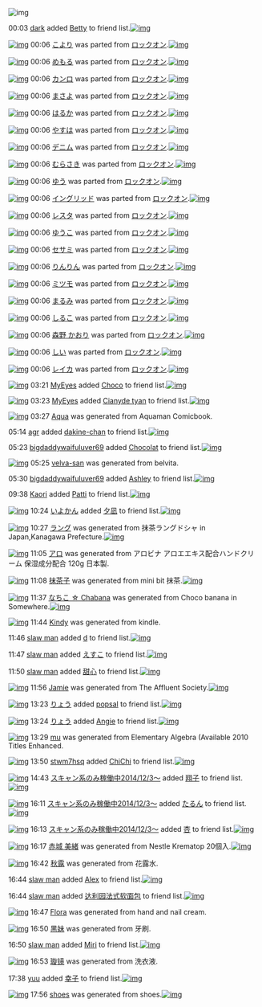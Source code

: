 ![img](http://gdrive-cdn.herokuapp.com/537b65a5bc09f0000721dda7/512px-barcode.png)

00:03 [dark](http://www.barcodekanojo.com/user/444936/dark) added [Betty](http://www.barcodekanojo.com/kanojo/830254/Betty) to friend list.[![img](http://www.deviantsart.com/m3aiim.png)](http://www.barcodekanojo.com/kanojo/830254/Betty) 

[![img](http://www.deviantsart.com/3ub541k.png)](http://www.barcodekanojo.com/kanojo/625909/%E3%81%93%E3%82%88%E3%82%8A) 00:06 [こより](http://www.barcodekanojo.com/kanojo/625909/%E3%81%93%E3%82%88%E3%82%8A) was parted from [ロックオン](http://www.barcodekanojo.com/kanojo/625909/%E3%81%93%E3%82%88%E3%82%8A).[![img](http://www.deviantsart.com/2musf1g.jpeg)](http://www.barcodekanojo.com/user/241643/%E3%83%AD%E3%83%83%E3%82%AF%E3%82%AA%E3%83%B3) 

[![img](http://www.deviantsart.com/30mdh9m.png)](http://www.barcodekanojo.com/kanojo/88321/%E3%82%81%E3%82%82%E3%82%8B) 00:06 [めもる](http://www.barcodekanojo.com/kanojo/88321/%E3%82%81%E3%82%82%E3%82%8B) was parted from [ロックオン](http://www.barcodekanojo.com/kanojo/88321/%E3%82%81%E3%82%82%E3%82%8B).[![img](http://www.deviantsart.com/2musf1g.jpeg)](http://www.barcodekanojo.com/user/241643/%E3%83%AD%E3%83%83%E3%82%AF%E3%82%AA%E3%83%B3) 

[![img](http://www.deviantsart.com/3r18esp.png)](http://www.barcodekanojo.com/kanojo/2524501/%E3%82%AB%E3%83%B3%E3%83%AD) 00:06 [カンロ](http://www.barcodekanojo.com/kanojo/2524501/%E3%82%AB%E3%83%B3%E3%83%AD) was parted from [ロックオン](http://www.barcodekanojo.com/kanojo/2524501/%E3%82%AB%E3%83%B3%E3%83%AD).[![img](http://www.deviantsart.com/2musf1g.jpeg)](http://www.barcodekanojo.com/user/241643/%E3%83%AD%E3%83%83%E3%82%AF%E3%82%AA%E3%83%B3) 

[![img](http://www.deviantsart.com/3hk5s54.png)](http://www.barcodekanojo.com/kanojo/2535292/%E3%81%BE%E3%81%95%E3%82%88) 00:06 [まさよ](http://www.barcodekanojo.com/kanojo/2535292/%E3%81%BE%E3%81%95%E3%82%88) was parted from [ロックオン](http://www.barcodekanojo.com/kanojo/2535292/%E3%81%BE%E3%81%95%E3%82%88).[![img](http://www.deviantsart.com/2musf1g.jpeg)](http://www.barcodekanojo.com/user/241643/%E3%83%AD%E3%83%83%E3%82%AF%E3%82%AA%E3%83%B3) 

[![img](http://www.deviantsart.com/dui659.png)](http://www.barcodekanojo.com/kanojo/2535294/%E3%81%AF%E3%82%8B%E3%81%8B) 00:06 [はるか](http://www.barcodekanojo.com/kanojo/2535294/%E3%81%AF%E3%82%8B%E3%81%8B) was parted from [ロックオン](http://www.barcodekanojo.com/kanojo/2535294/%E3%81%AF%E3%82%8B%E3%81%8B).[![img](http://www.deviantsart.com/2musf1g.jpeg)](http://www.barcodekanojo.com/user/241643/%E3%83%AD%E3%83%83%E3%82%AF%E3%82%AA%E3%83%B3) 

[![img](http://www.deviantsart.com/kappj5.png)](http://www.barcodekanojo.com/kanojo/2823398/%E3%82%84%E3%81%99%E3%81%AF) 00:06 [やすは](http://www.barcodekanojo.com/kanojo/2823398/%E3%82%84%E3%81%99%E3%81%AF) was parted from [ロックオン](http://www.barcodekanojo.com/kanojo/2823398/%E3%82%84%E3%81%99%E3%81%AF).[![img](http://www.deviantsart.com/2musf1g.jpeg)](http://www.barcodekanojo.com/user/241643/%E3%83%AD%E3%83%83%E3%82%AF%E3%82%AA%E3%83%B3) 

[![img](http://www.deviantsart.com/p4i6p2.png)](http://www.barcodekanojo.com/kanojo/2812451/%E3%83%87%E3%83%8B%E3%83%A0) 00:06 [デニム](http://www.barcodekanojo.com/kanojo/2812451/%E3%83%87%E3%83%8B%E3%83%A0) was parted from [ロックオン](http://www.barcodekanojo.com/kanojo/2812451/%E3%83%87%E3%83%8B%E3%83%A0).[![img](http://www.deviantsart.com/2musf1g.jpeg)](http://www.barcodekanojo.com/user/241643/%E3%83%AD%E3%83%83%E3%82%AF%E3%82%AA%E3%83%B3) 

[![img](http://www.deviantsart.com/1l1hk7r.png)](http://www.barcodekanojo.com/kanojo/2768298/%E3%82%80%E3%82%89%E3%81%95%E3%81%8D) 00:06 [むらさき](http://www.barcodekanojo.com/kanojo/2768298/%E3%82%80%E3%82%89%E3%81%95%E3%81%8D) was parted from [ロックオン](http://www.barcodekanojo.com/kanojo/2768298/%E3%82%80%E3%82%89%E3%81%95%E3%81%8D).[![img](http://www.deviantsart.com/2musf1g.jpeg)](http://www.barcodekanojo.com/user/241643/%E3%83%AD%E3%83%83%E3%82%AF%E3%82%AA%E3%83%B3) 

[![img](http://www.deviantsart.com/19amhf3.png)](http://www.barcodekanojo.com/kanojo/2989075/%E3%82%86%E3%81%86) 00:06 [ゆう](http://www.barcodekanojo.com/kanojo/2989075/%E3%82%86%E3%81%86) was parted from [ロックオン](http://www.barcodekanojo.com/kanojo/2989075/%E3%82%86%E3%81%86).[![img](http://www.deviantsart.com/2musf1g.jpeg)](http://www.barcodekanojo.com/user/241643/%E3%83%AD%E3%83%83%E3%82%AF%E3%82%AA%E3%83%B3) 

[![img](http://www.deviantsart.com/3bntavo.png)](http://www.barcodekanojo.com/kanojo/2439918/%E3%82%A4%E3%83%B3%E3%82%B0%E3%83%AA%E3%83%83%E3%83%89) 00:06 [イングリッド](http://www.barcodekanojo.com/kanojo/2439918/%E3%82%A4%E3%83%B3%E3%82%B0%E3%83%AA%E3%83%83%E3%83%89) was parted from [ロックオン](http://www.barcodekanojo.com/kanojo/2439918/%E3%82%A4%E3%83%B3%E3%82%B0%E3%83%AA%E3%83%83%E3%83%89).[![img](http://www.deviantsart.com/2musf1g.jpeg)](http://www.barcodekanojo.com/user/241643/%E3%83%AD%E3%83%83%E3%82%AF%E3%82%AA%E3%83%B3) 

[![img](http://www.deviantsart.com/1p6e0s2.png)](http://www.barcodekanojo.com/kanojo/2500025/%E3%83%AC%E3%82%B9%E3%82%BF) 00:06 [レスタ](http://www.barcodekanojo.com/kanojo/2500025/%E3%83%AC%E3%82%B9%E3%82%BF) was parted from [ロックオン](http://www.barcodekanojo.com/kanojo/2500025/%E3%83%AC%E3%82%B9%E3%82%BF).[![img](http://www.deviantsart.com/2musf1g.jpeg)](http://www.barcodekanojo.com/user/241643/%E3%83%AD%E3%83%83%E3%82%AF%E3%82%AA%E3%83%B3) 

[![img](http://www.deviantsart.com/3i5gkor.png)](http://www.barcodekanojo.com/kanojo/2818985/%E3%82%86%E3%81%86%E3%81%93) 00:06 [ゆうこ](http://www.barcodekanojo.com/kanojo/2818985/%E3%82%86%E3%81%86%E3%81%93) was parted from [ロックオン](http://www.barcodekanojo.com/kanojo/2818985/%E3%82%86%E3%81%86%E3%81%93).[![img](http://www.deviantsart.com/2musf1g.jpeg)](http://www.barcodekanojo.com/user/241643/%E3%83%AD%E3%83%83%E3%82%AF%E3%82%AA%E3%83%B3) 

[![img](http://www.deviantsart.com/a154nq.png)](http://www.barcodekanojo.com/kanojo/2807463/%E3%82%BB%E3%82%B5%E3%83%9F) 00:06 [セサミ](http://www.barcodekanojo.com/kanojo/2807463/%E3%82%BB%E3%82%B5%E3%83%9F) was parted from [ロックオン](http://www.barcodekanojo.com/kanojo/2807463/%E3%82%BB%E3%82%B5%E3%83%9F).[![img](http://www.deviantsart.com/2musf1g.jpeg)](http://www.barcodekanojo.com/user/241643/%E3%83%AD%E3%83%83%E3%82%AF%E3%82%AA%E3%83%B3) 

[![img](http://www.deviantsart.com/16snuk0.png)](http://www.barcodekanojo.com/kanojo/2819354/%E3%82%8A%E3%82%93%E3%82%8A%E3%82%93) 00:06 [りんりん](http://www.barcodekanojo.com/kanojo/2819354/%E3%82%8A%E3%82%93%E3%82%8A%E3%82%93) was parted from [ロックオン](http://www.barcodekanojo.com/kanojo/2819354/%E3%82%8A%E3%82%93%E3%82%8A%E3%82%93).[![img](http://www.deviantsart.com/2musf1g.jpeg)](http://www.barcodekanojo.com/user/241643/%E3%83%AD%E3%83%83%E3%82%AF%E3%82%AA%E3%83%B3) 

[![img](http://www.deviantsart.com/17pg06a.png)](http://www.barcodekanojo.com/kanojo/2520483/%E3%83%9F%E3%83%84%E3%83%A2) 00:06 [ミツモ](http://www.barcodekanojo.com/kanojo/2520483/%E3%83%9F%E3%83%84%E3%83%A2) was parted from [ロックオン](http://www.barcodekanojo.com/kanojo/2520483/%E3%83%9F%E3%83%84%E3%83%A2).[![img](http://www.deviantsart.com/2musf1g.jpeg)](http://www.barcodekanojo.com/user/241643/%E3%83%AD%E3%83%83%E3%82%AF%E3%82%AA%E3%83%B3) 

[![img](http://www.deviantsart.com/28qdd41.png)](http://www.barcodekanojo.com/kanojo/2532654/%E3%81%BE%E3%82%8B%E3%81%BF) 00:06 [まるみ](http://www.barcodekanojo.com/kanojo/2532654/%E3%81%BE%E3%82%8B%E3%81%BF) was parted from [ロックオン](http://www.barcodekanojo.com/kanojo/2532654/%E3%81%BE%E3%82%8B%E3%81%BF).[![img](http://www.deviantsart.com/2musf1g.jpeg)](http://www.barcodekanojo.com/user/241643/%E3%83%AD%E3%83%83%E3%82%AF%E3%82%AA%E3%83%B3) 

[![img](http://www.deviantsart.com/1dfjiml.png)](http://www.barcodekanojo.com/kanojo/265551/%E3%81%97%E3%82%8B%E3%81%93) 00:06 [しるこ](http://www.barcodekanojo.com/kanojo/265551/%E3%81%97%E3%82%8B%E3%81%93) was parted from [ロックオン](http://www.barcodekanojo.com/kanojo/265551/%E3%81%97%E3%82%8B%E3%81%93).[![img](http://www.deviantsart.com/2musf1g.jpeg)](http://www.barcodekanojo.com/user/241643/%E3%83%AD%E3%83%83%E3%82%AF%E3%82%AA%E3%83%B3) 

[![img](http://www.deviantsart.com/qfrkag.png)](http://www.barcodekanojo.com/kanojo/85122/%E6%A3%AE%E9%87%8E%20%E3%81%8B%E3%81%8A%E3%82%8A) 00:06 [森野 かおり](http://www.barcodekanojo.com/kanojo/85122/%E6%A3%AE%E9%87%8E%20%E3%81%8B%E3%81%8A%E3%82%8A) was parted from [ロックオン](http://www.barcodekanojo.com/kanojo/85122/%E6%A3%AE%E9%87%8E%20%E3%81%8B%E3%81%8A%E3%82%8A).[![img](http://www.deviantsart.com/2musf1g.jpeg)](http://www.barcodekanojo.com/user/241643/%E3%83%AD%E3%83%83%E3%82%AF%E3%82%AA%E3%83%B3) 

[![img](http://www.deviantsart.com/35t2in7.png)](http://www.barcodekanojo.com/kanojo/2369435/%E3%81%97%E3%81%84) 00:06 [しい](http://www.barcodekanojo.com/kanojo/2369435/%E3%81%97%E3%81%84) was parted from [ロックオン](http://www.barcodekanojo.com/kanojo/2369435/%E3%81%97%E3%81%84).[![img](http://www.deviantsart.com/2musf1g.jpeg)](http://www.barcodekanojo.com/user/241643/%E3%83%AD%E3%83%83%E3%82%AF%E3%82%AA%E3%83%B3) 

[![img](http://www.deviantsart.com/22n6c86.png)](http://www.barcodekanojo.com/kanojo/2361226/%E3%83%AC%E3%82%A4%E3%82%AB) 00:06 [レイカ](http://www.barcodekanojo.com/kanojo/2361226/%E3%83%AC%E3%82%A4%E3%82%AB) was parted from [ロックオン](http://www.barcodekanojo.com/kanojo/2361226/%E3%83%AC%E3%82%A4%E3%82%AB).[![img](http://www.deviantsart.com/2musf1g.jpeg)](http://www.barcodekanojo.com/user/241643/%E3%83%AD%E3%83%83%E3%82%AF%E3%82%AA%E3%83%B3) 

[![img](http://www.deviantsart.com/16qmqpj.jpeg)](http://www.barcodekanojo.com/user/445543/MyEyes) 03:21 [MyEyes](http://www.barcodekanojo.com/user/445543/MyEyes) added [Choco](http://www.barcodekanojo.com/kanojo/1234432/Choco) to friend list.[![img](http://www.deviantsart.com/fnqngc.png)](http://www.barcodekanojo.com/kanojo/1234432/Choco) 

[![img](http://www.deviantsart.com/16qmqpj.jpeg)](http://www.barcodekanojo.com/user/445543/MyEyes) 03:23 [MyEyes](http://www.barcodekanojo.com/user/445543/MyEyes) added [Cianyde tyan](http://www.barcodekanojo.com/kanojo/2554983/Cianyde%20tyan) to friend list.[![img](http://www.deviantsart.com/7thjl4.png)](http://www.barcodekanojo.com/kanojo/2554983/Cianyde%20tyan) 

[![img](http://www.deviantsart.com/1prrtd4.png)](http://www.barcodekanojo.com/kanojo/3191656/Aqua) 03:27 [Aqua](http://www.barcodekanojo.com/kanojo/3191656/Aqua) was generated from Aquaman Comicbook.

05:14 [agr](http://www.barcodekanojo.com/user/499692/agr) added [dakine-chan](http://www.barcodekanojo.com/kanojo/2531634/dakine-chan) to friend list.[![img](http://www.deviantsart.com/24l9mqf.png)](http://www.barcodekanojo.com/kanojo/2531634/dakine-chan) 

05:23 [bigdaddywaifuluver69](http://www.barcodekanojo.com/user/499693/bigdaddywaifuluver69) added [Chocolat](http://www.barcodekanojo.com/kanojo/3164531/Chocolat) to friend list.[![img](http://www.deviantsart.com/dvjsa0.png)](http://www.barcodekanojo.com/kanojo/3164531/Chocolat) 

[![img](http://www.deviantsart.com/vb30gk.png)](http://www.barcodekanojo.com/kanojo/3191657/velva-san) 05:25 [velva-san](http://www.barcodekanojo.com/kanojo/3191657/velva-san) was generated from belvita.

05:30 [bigdaddywaifuluver69](http://www.barcodekanojo.com/user/499693/bigdaddywaifuluver69) added [Ashley](http://www.barcodekanojo.com/kanojo/3131227/Ashley) to friend list.[![img](http://www.deviantsart.com/i6ver7.png)](http://www.barcodekanojo.com/kanojo/3131227/Ashley) 

09:38 [Kaori](http://www.barcodekanojo.com/user/488427/Kaori) added [Patti](http://www.barcodekanojo.com/kanojo/2109540/Patti) to friend list.[![img](http://www.deviantsart.com/3ep4iaf.png)](http://www.barcodekanojo.com/kanojo/2109540/Patti) 

[![img](http://www.deviantsart.com/3q350kc.jpeg)](http://www.barcodekanojo.com/user/289940/%E3%81%84%E3%82%88%E3%81%8B%E3%82%93) 10:24 [いよかん](http://www.barcodekanojo.com/user/289940/%E3%81%84%E3%82%88%E3%81%8B%E3%82%93) added [夕凪](http://www.barcodekanojo.com/kanojo/3108097/%E5%A4%95%E5%87%AA) to friend list.[![img](http://www.deviantsart.com/15s57m7.png)](http://www.barcodekanojo.com/kanojo/3108097/%E5%A4%95%E5%87%AA) 

[![img](http://www.deviantsart.com/699h77.png)](http://www.barcodekanojo.com/kanojo/3191658/%E3%83%A9%E3%83%B3%E3%82%B0) 10:27 [ラング](http://www.barcodekanojo.com/kanojo/3191658/%E3%83%A9%E3%83%B3%E3%82%B0) was generated from 抹茶ラングドシャ in Japan,Kanagawa Prefecture.[![img](http://www.deviantsart.com/2tod2q4.jpeg)](http://www.barcodekanojo.com/product_images/barcode/6016188/1421198821/%E6%8A%B9%E8%8C%B6%E3%83%A9%E3%83%B3%E3%82%B0%E3%83%89%E3%82%B7%E3%83%A3.jpg) 

[![img](http://www.deviantsart.com/1oo068s.png)](http://www.barcodekanojo.com/kanojo/3191659/%E3%82%A2%E3%83%AD) 11:05 [アロ](http://www.barcodekanojo.com/kanojo/3191659/%E3%82%A2%E3%83%AD) was generated from アロビナ アロエエキス配合ハンドクリーム 保湿成分配合 120g 日本製.

[![img](http://www.deviantsart.com/31vv5am.png)](http://www.barcodekanojo.com/kanojo/3191660/%E6%8A%B9%E8%8C%B6%E5%AD%90) 11:08 [抹茶子](http://www.barcodekanojo.com/kanojo/3191660/%E6%8A%B9%E8%8C%B6%E5%AD%90) was generated from mini bit 抹茶.[![img](http://www.deviantsart.com/ooeee6.jpeg)](http://www.barcodekanojo.com/product_images/barcode/6016190/1421201233/mini%20bit%20%E6%8A%B9%E8%8C%B6.jpg) 

[![img](http://www.deviantsart.com/2lda3cs.png)](http://www.barcodekanojo.com/kanojo/3191661/%E3%81%AA%E3%81%A1%E3%81%93%20%E2%98%86%20Chabana) 11:37 [なちこ ☆ Chabana](http://www.barcodekanojo.com/kanojo/3191661/%E3%81%AA%E3%81%A1%E3%81%93%20%E2%98%86%20Chabana) was generated from Choco banana in Somewhere.[![img](http://www.deviantsart.com/lro5p1.jpeg)](http://www.barcodekanojo.com/product_images/barcode/6016191/1421203018/Choco%20banana.jpg) 

[![img](http://www.deviantsart.com/36klnm0.png)](http://www.barcodekanojo.com/kanojo/3191662/Kindy) 11:44 [Kindy](http://www.barcodekanojo.com/kanojo/3191662/Kindy) was generated from kindle.

11:46 [slaw man](http://www.barcodekanojo.com/user/499678/slaw%20man) added [d](http://www.barcodekanojo.com/kanojo/2973522/d) to friend list.[![img](http://www.deviantsart.com/958v18.png)](http://www.barcodekanojo.com/kanojo/2973522/d) 

11:47 [slaw man](http://www.barcodekanojo.com/user/499678/slaw%20man) added [えすこ](http://www.barcodekanojo.com/kanojo/531127/%E3%81%88%E3%81%99%E3%81%93) to friend list.[![img](http://www.deviantsart.com/2mldlpl.png)](http://www.barcodekanojo.com/kanojo/531127/%E3%81%88%E3%81%99%E3%81%93) 

11:50 [slaw man](http://www.barcodekanojo.com/user/499678/slaw%20man) added [甜心](http://www.barcodekanojo.com/kanojo/1999777/%E7%94%9C%E5%BF%83) to friend list.[![img](http://www.deviantsart.com/2131d7h.png)](http://www.barcodekanojo.com/kanojo/1999777/%E7%94%9C%E5%BF%83) 

[![img](http://www.deviantsart.com/3sq8gln.png)](http://www.barcodekanojo.com/kanojo/3191663/Jamie) 11:56 [Jamie](http://www.barcodekanojo.com/kanojo/3191663/Jamie) was generated from The Affluent Society.[![img](http://www.deviantsart.com/2b6lit1.jpeg)](http://www.barcodekanojo.com/product_images/barcode/6016196/1421204110/The%20Affluent%20Society.jpg) 

[![img](http://www.deviantsart.com/3uepgng.jpeg)](http://www.barcodekanojo.com/user/440386/%E3%82%8A%E3%82%87%E3%81%86) 13:23 [りょう](http://www.barcodekanojo.com/user/440386/%E3%82%8A%E3%82%87%E3%81%86) added [popsal](http://www.barcodekanojo.com/kanojo/2517131/popsal) to friend list.[![img](http://www.deviantsart.com/234p4ta.png)](http://www.barcodekanojo.com/kanojo/2517131/popsal) 

[![img](http://www.deviantsart.com/3uepgng.jpeg)](http://www.barcodekanojo.com/user/440386/%E3%82%8A%E3%82%87%E3%81%86) 13:24 [りょう](http://www.barcodekanojo.com/user/440386/%E3%82%8A%E3%82%87%E3%81%86) added [Angie](http://www.barcodekanojo.com/kanojo/2664810/Angie) to friend list.[![img](http://www.deviantsart.com/324mk82.png)](http://www.barcodekanojo.com/kanojo/2664810/Angie) 

[![img](http://www.deviantsart.com/3metv6e.png)](http://www.barcodekanojo.com/kanojo/3191664/mu) 13:29 [mu](http://www.barcodekanojo.com/kanojo/3191664/mu) was generated from Elementary Algebra (Available 2010 Titles Enhanced.

[![img](http://www.deviantsart.com/381ktb3.jpeg)](http://www.barcodekanojo.com/user/499700/stwm7hsq) 13:50 [stwm7hsq](http://www.barcodekanojo.com/user/499700/stwm7hsq) added [ChiChi](http://www.barcodekanojo.com/kanojo/2756762/ChiChi) to friend list.[![img](http://www.deviantsart.com/1c3cvs6.png)](http://www.barcodekanojo.com/kanojo/2756762/ChiChi) 

[![img](http://www.deviantsart.com/99ugn1.jpeg)](http://www.barcodekanojo.com/user/6029/%E3%82%B9%E3%82%AD%E3%83%A3%E3%83%B3%E7%B3%BB%E3%81%AE%E3%81%BF%E7%A8%BC%E5%83%8D%E4%B8%AD2014%2F12%2F3%EF%BD%9E) 14:43 [スキャン系のみ稼働中2014/12/3～](http://www.barcodekanojo.com/user/6029/%E3%82%B9%E3%82%AD%E3%83%A3%E3%83%B3%E7%B3%BB%E3%81%AE%E3%81%BF%E7%A8%BC%E5%83%8D%E4%B8%AD2014%2F12%2F3%EF%BD%9E) added [翔子](http://www.barcodekanojo.com/kanojo/3113553/%E7%BF%94%E5%AD%90) to friend list.[![img](http://www.deviantsart.com/34qnte2.png)](http://www.barcodekanojo.com/kanojo/3113553/%E7%BF%94%E5%AD%90) 

[![img](http://www.deviantsart.com/99ugn1.jpeg)](http://www.barcodekanojo.com/user/6029/%E3%82%B9%E3%82%AD%E3%83%A3%E3%83%B3%E7%B3%BB%E3%81%AE%E3%81%BF%E7%A8%BC%E5%83%8D%E4%B8%AD2014%2F12%2F3%EF%BD%9E) 16:11 [スキャン系のみ稼働中2014/12/3～](http://www.barcodekanojo.com/user/6029/%E3%82%B9%E3%82%AD%E3%83%A3%E3%83%B3%E7%B3%BB%E3%81%AE%E3%81%BF%E7%A8%BC%E5%83%8D%E4%B8%AD2014%2F12%2F3%EF%BD%9E) added [たるん](http://www.barcodekanojo.com/kanojo/39474/%E3%81%9F%E3%82%8B%E3%82%93) to friend list.[![img](http://www.deviantsart.com/3p1h68l.png)](http://www.barcodekanojo.com/kanojo/39474/%E3%81%9F%E3%82%8B%E3%82%93) 

[![img](http://www.deviantsart.com/99ugn1.jpeg)](http://www.barcodekanojo.com/user/6029/%E3%82%B9%E3%82%AD%E3%83%A3%E3%83%B3%E7%B3%BB%E3%81%AE%E3%81%BF%E7%A8%BC%E5%83%8D%E4%B8%AD2014%2F12%2F3%EF%BD%9E) 16:13 [スキャン系のみ稼働中2014/12/3～](http://www.barcodekanojo.com/user/6029/%E3%82%B9%E3%82%AD%E3%83%A3%E3%83%B3%E7%B3%BB%E3%81%AE%E3%81%BF%E7%A8%BC%E5%83%8D%E4%B8%AD2014%2F12%2F3%EF%BD%9E) added [杏](http://www.barcodekanojo.com/kanojo/2937960/%E6%9D%8F) to friend list.[![img](http://www.deviantsart.com/2i7m01p.png)](http://www.barcodekanojo.com/kanojo/2937960/%E6%9D%8F) 

[![img](http://www.deviantsart.com/2lskb1v.png)](http://www.barcodekanojo.com/kanojo/3191665/%E8%B5%A4%E5%9F%8E%20%E7%BE%8E%E7%B7%92) 16:17 [赤城 美緒](http://www.barcodekanojo.com/kanojo/3191665/%E8%B5%A4%E5%9F%8E%20%E7%BE%8E%E7%B7%92) was generated from Nestle Krematop 20個入.[![img](http://www.deviantsart.com/3bhk5e9.jpeg)](http://www.barcodekanojo.com/product_images/barcode/6016204/1421219800/50x50xNestle,P20Krematop,P2020,PE5,P80,P8B,PE5,P85,PA5.jpg,qw=88,ah=88.pagespeed.ic.iRdO190aJ1.jpg) 

[![img](http://www.deviantsart.com/1ff2ikh.png)](http://www.barcodekanojo.com/kanojo/3191666/%E7%A7%8B%E9%9C%B2) 16:42 [秋露](http://www.barcodekanojo.com/kanojo/3191666/%E7%A7%8B%E9%9C%B2) was generated from 花露水.

16:44 [slaw man](http://www.barcodekanojo.com/user/499678/slaw%20man) added [Alex](http://www.barcodekanojo.com/kanojo/2625664/Alex) to friend list.[![img](http://www.deviantsart.com/3srghk2.png)](http://www.barcodekanojo.com/kanojo/2625664/Alex) 

16:44 [slaw man](http://www.barcodekanojo.com/user/499678/slaw%20man) added [达利园法式软面包](http://www.barcodekanojo.com/kanojo/2851510/%E8%BE%BE%E5%88%A9%E5%9B%AD%E6%B3%95%E5%BC%8F%E8%BD%AF%E9%9D%A2%E5%8C%85) to friend list.[![img](http://www.deviantsart.com/1i7pb5d.png)](http://www.barcodekanojo.com/kanojo/2851510/%E8%BE%BE%E5%88%A9%E5%9B%AD%E6%B3%95%E5%BC%8F%E8%BD%AF%E9%9D%A2%E5%8C%85) 

[![img](http://www.deviantsart.com/jqfsdd.png)](http://www.barcodekanojo.com/kanojo/3191667/Flora) 16:47 [Flora](http://www.barcodekanojo.com/kanojo/3191667/Flora) was generated from hand and nail cream.

[![img](http://www.deviantsart.com/3mg7l8k.png)](http://www.barcodekanojo.com/kanojo/3191668/%E9%BB%91%E5%A6%B9) 16:50 [黑妹](http://www.barcodekanojo.com/kanojo/3191668/%E9%BB%91%E5%A6%B9) was generated from 牙刷.

16:50 [slaw man](http://www.barcodekanojo.com/user/499678/slaw%20man) added [Miri](http://www.barcodekanojo.com/kanojo/1100846/Miri) to friend list.[![img](http://www.deviantsart.com/mmf577.png)](http://www.barcodekanojo.com/kanojo/1100846/Miri) 

[![img](http://www.deviantsart.com/2o4otdb.png)](http://www.barcodekanojo.com/kanojo/3191669/%E7%92%87%E9%95%9C) 16:53 [璇镜](http://www.barcodekanojo.com/kanojo/3191669/%E7%92%87%E9%95%9C) was generated from 洗衣液.

17:38 [yuu](http://www.barcodekanojo.com/user/499702/yuu) added [幸子](http://www.barcodekanojo.com/kanojo/2758633/%E5%B9%B8%E5%AD%90) to friend list.[![img](http://www.deviantsart.com/1f09f1q.png)](http://www.barcodekanojo.com/kanojo/2758633/%E5%B9%B8%E5%AD%90) 

[![img](http://www.deviantsart.com/11s4qon.png)](http://www.barcodekanojo.com/kanojo/3191670/shoes) 17:56 [shoes](http://www.barcodekanojo.com/kanojo/3191670/shoes) was generated from shoes.[![img](http://www.deviantsart.com/2nrbrjl.jpeg)](http://www.barcodekanojo.com/product_images/barcode/6016213/1421225795/shoes.jpg) 

